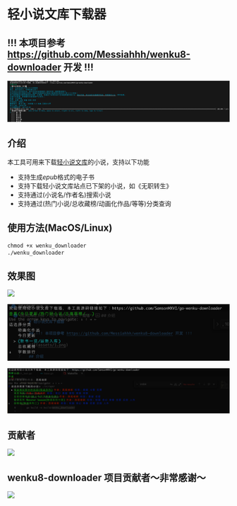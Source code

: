 # 轻小说文库下载器

## !!! 本项目参考 https://github.com/Messiahhh/wenku8-downloader 开发 !!!

![](assets/1.png)

## 介绍

本工具可用来下载[轻小说文库](https://www.wenku8.net/index.php)的小说，支持以下功能

- 支持生成*epub*格式的电子书
- 支持下载轻小说文库站点已下架的小说，如《无职转生》
- 支持通过(小说名/作者名)搜索小说
- 支持通过(热门小说/总收藏榜/动画化作品/等等)分类查询

## 使用方法(MacOS/Linux)

```shell
chmod +x wenku_downloader
./wenku_downloader
```

## 效果图

![](assets/2.png)

![](assets/3.png)

![](assets/4.png)

## 贡献者

<a href="https://github.com/SamsonMXVI/go-wenku-downloader/graphs/contributors">
  <img src="https://contrib.rocks/image?repo=SamsonMXVI/go-wenku-downloader" />
</a>

## wenku8-downloader 项目贡献者～非常感谢～

<a href="https://github.com/Messiahhh/wenku8-downloader/graphs/contributors">
  <img src="https://contrib.rocks/image?repo=Messiahhh/wenku8-downloader" />
</a>
